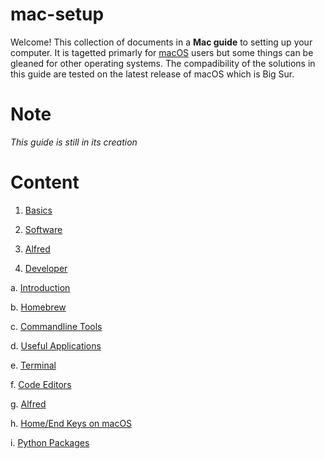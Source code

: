 # mac-setup

Welcome! This collection of documents in a **Mac guide** to setting up your computer. It is tagetted primarly for [macOS](https://en.wikipedia.org/wiki/MacOS) users but some things can be gleaned for other operating systems. The compadibility of the solutions in this guide are tested on the latest release of macOS which is Big Sur.

# Note

*This guide is still in its creation*

# Content

1. [Basics](Install.md)

2. [Software](Software.md)

3. [Alfred](Alfred.md)

4. [Developer](Developer.md/)

  a. [Introduction](#Introduction)
  
  b. [Homebrew](#Installing-HomeBrew)
  
  c. [Commandline Tools](#Some-useful-commandline-tools)
  
  d. [Useful Applications](#Useful-Image-Editor-and-Video-Viewer)
  
  e. [Terminal](#Setup-Terminal-Emulator)
  
  f. [Code Editors](#Getting-Ready-your-Code-Editors)
  
  g. [Alfred](#Installing-Alfred)
  
  h. [Home/End Keys on macOS](#Mac-Keyboard-Home-and-End-Buttons)
  
  i. [Python Packages](#Python-Packges)
  
  
